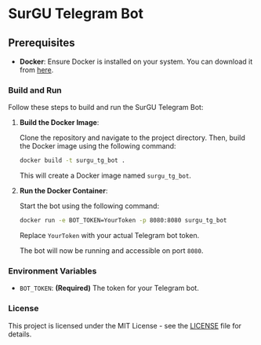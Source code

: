 # SurGU Telegram Bot

## Prerequisites

- **Docker**: Ensure Docker is installed on your system. You can download it from [here](https://docs.docker.com/get-docker/).

### Build and Run

Follow these steps to build and run the SurGU Telegram Bot:

1. **Build the Docker Image**:

   Clone the repository and navigate to the project directory. Then, build the Docker image using the following command:

   ```bash
   docker build -t surgu_tg_bot .
   ```

   This will create a Docker image named `surgu_tg_bot`.

2. **Run the Docker Container**:

   Start the bot using the following command:

   ```bash
   docker run -e BOT_TOKEN=YourToken -p 8080:8080 surgu_tg_bot
   ```

   Replace `YourToken` with your actual Telegram bot token.

   The bot will now be running and accessible on port `8080`.

### Environment Variables

- `BOT_TOKEN`: **(Required)** The token for your Telegram bot.

### License

This project is licensed under the MIT License - see the [LICENSE](LICENSE) file for details.
